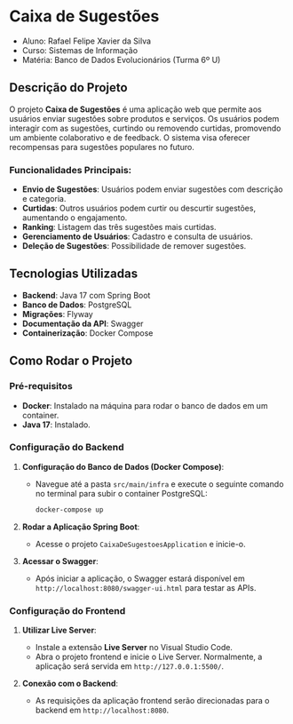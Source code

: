 # Caixa de Sugestões
- Aluno: Rafael Felipe Xavier da Silva
- Curso: Sistemas de Informação
- Matéria: Banco de Dados Evolucionários (Turma 6º U)
## Descrição do Projeto

O projeto **Caixa de Sugestões** é uma aplicação web que permite aos usuários enviar sugestões sobre produtos e serviços. Os usuários podem interagir com as sugestões, curtindo ou removendo curtidas, promovendo um ambiente colaborativo e de feedback. O sistema visa oferecer recompensas para sugestões populares no futuro.

### Funcionalidades Principais:
- **Envio de Sugestões**: Usuários podem enviar sugestões com descrição e categoria.
- **Curtidas**: Outros usuários podem curtir ou descurtir sugestões, aumentando o engajamento.
- **Ranking**: Listagem das três sugestões mais curtidas.
- **Gerenciamento de Usuários**: Cadastro e consulta de usuários.
- **Deleção de Sugestões**: Possibilidade de remover sugestões.

## Tecnologias Utilizadas

- **Backend**: Java 17 com Spring Boot
- **Banco de Dados**: PostgreSQL
- **Migrações**: Flyway
- **Documentação da API**: Swagger
- **Containerização**: Docker Compose

## Como Rodar o Projeto

### Pré-requisitos

- **Docker**: Instalado na máquina para rodar o banco de dados em um container.
- **Java 17**: Instalado.

### Configuração do Backend

1. **Configuração do Banco de Dados (Docker Compose)**:
   - Navegue até a pasta `src/main/infra` e execute o seguinte comando no terminal para subir o container PostgreSQL:
     ```bash
     docker-compose up
     ```

2. **Rodar a Aplicação Spring Boot**:
   - Acesse o projeto `CaixaDeSugestoesApplication` e inicie-o.

3. **Acessar o Swagger**:
   - Após iniciar a aplicação, o Swagger estará disponível em `http://localhost:8080/swagger-ui.html` para testar as APIs.

### Configuração do Frontend

1. **Utilizar Live Server**:
   - Instale a extensão **Live Server** no Visual Studio Code.
   - Abra o projeto frontend e inicie o Live Server. Normalmente, a aplicação será servida em `http://127.0.0.1:5500/`.

2. **Conexão com o Backend**:
   - As requisições da aplicação frontend serão direcionadas para o backend em `http://localhost:8080`.
